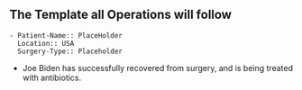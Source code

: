 ## The Template all Operations will follow
	- Patient-Name:: PlaceHolder
	  Location:: USA
	  Surgery-Type:: Placeholder
- Joe Biden has successfully recovered from surgery, and is being treated with antibiotics.